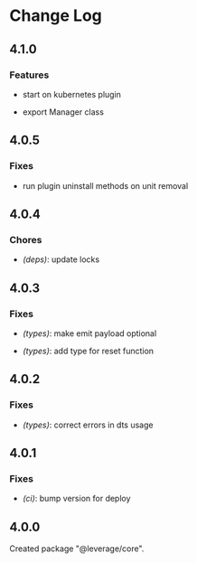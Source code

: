 # Change Log

## 4.1.0

### Features

- start on kubernetes plugin

- export Manager class


## 4.0.5

### Fixes

- run plugin uninstall methods on unit removal


## 4.0.4

### Chores

- _(deps)_: update locks


## 4.0.3

### Fixes

- _(types)_: make emit payload optional

- _(types)_: add type for reset function


## 4.0.2

### Fixes

- _(types)_: correct errors in dts usage


## 4.0.1

### Fixes

- _(ci)_: bump version for deploy


## 4.0.0

Created package "@leverage/core".

